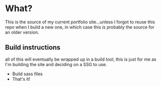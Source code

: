 # What?

This is the source of my current portfolio site...unless I forgot to reuse this repo when I build a new one, in which case this is probably the source for an older version.

## Build instructions

all of this will eventually be wrapped up in a build tool, this is just for me as I'm building the site and deciding on a SSG to use.

* Build sass files
* That's it!
